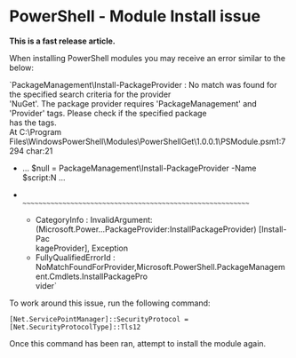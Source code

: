 # PowerShell - Module Install issue

**This is a fast release article.**

When installing PowerShell modules you may receive an error similar to the below:  

  
`PackageManagement\Install-PackageProvider : No match was found for the specified search criteria for the provider  
 'NuGet'. The package provider requires 'PackageManagement' and 'Provider' tags. Please check if the specified package  
 has the tags.  
 At C:\Program Files\WindowsPowerShell\Modules\PowerShellGet\1.0.0.1\PSModule.psm1:7294 char:21  
 + ...     $null = PackageManagement\Install-PackageProvider -Name $script:N ...  
 +                 ~~~~~~~~~~~~~~~~~~~~~~~~~~~~~~~~~~~~~~~~~~~~~~~~~~~~~~~~~  
     + CategoryInfo          : InvalidArgument: (Microsoft.Power...PackageProvider:InstallPackageProvider) [Install-Pac  
    kageProvider], Exception  
     + FullyQualifiedErrorId : NoMatchFoundForProvider,Microsoft.PowerShell.PackageManagement.Cmdlets.InstallPackagePro  
    vider`

To work around this issue, run the following command:

`[Net.ServicePointManager]::SecurityProtocol = [Net.SecurityProtocolType]::Tls12`

Once this command has been ran, attempt to install the module again.


